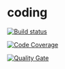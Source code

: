 # coding

[![Build status](https://travis-ci.com/WA-01/coding.svg?branch=develop)](https://travis-ci.com/WA-01/coding) 

[![Code Coverage](https://img.shields.io/codecov/c/github/WA-01/coding/develop.svg)](https://codecov.io/github/WA-01/coding?branch=develop)

[![Quality Gate](https://sonarcloud.io/api/project_badges/measure?project=WA-01_coding&metric=alert_status)](https://sonarcloud.io/dashboard/index/WA-01_coding)
